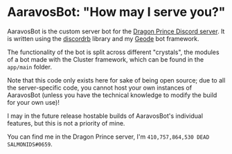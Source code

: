 # AaravosBot: "How may I serve you?"

AaravosBot is the custom server bot for the [Dragon Prince Discord server](https://discord.gg/thedragonprince). 
It is written using the [discordrb](https://github.com/meew0/discordrb) library and 
my [Geode](https://github.com/410757864530-dead-salmonids/geode) bot framework.

The functionality of the bot is split across different "crystals", the modules of a bot made with the Cluster framework,
which can be found in the `app/main` folder. 

Note that this code only exists here for sake of being open source; due to all the server-specific code, you cannot host 
your own instances of AaravosBot (unless you have the technical knowledge to modify the build for your own use)!

I may in the future release hostable builds of AaravosBot's individual features, but this is not a priority of mine.

You can find me in the Dragon Prince server, I'm `410,757,864,530 DEAD SALMONIDS#0659`.
